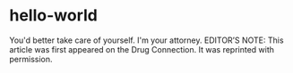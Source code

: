 # hello-world
You'd better take care of yourself. I'm your attorney.
EDITOR’S NOTE: This article was first appeared on the Drug Connection. It was reprinted with permission. 

